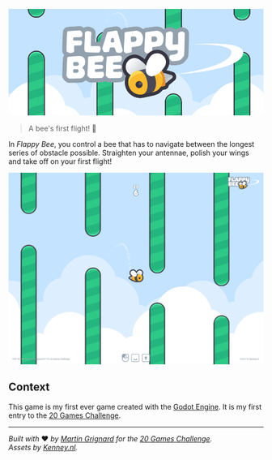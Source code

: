 ![](img/itchio-banner.png)

> A bee's first flight! 🐝

In *Flappy Bee*, you control a bee that has to navigate between the longest series of obstacle possible.
Straighten your antennae, polish your wings and take off on your first flight!

![A screenshot of Flappy Bee showing a little bee going through a series of obstacles.](img/screenshot.png)

## Context

This game is my first ever game created with the [Godot Engine][godot-engine].
It is my first entry to the [20 Games Challenge][20-games-challenge].

___

_Built with_ ❤️ _by [Martin Grignard][martin-grignard] for the [20 Games Challenge][20-games-challenge]._  
_Assets by [Kenney.nl][kenney]._

<!-- References -->
[20-games-challenge]: https://20_games_challenge.gitlab.io
[flappy-bird]: https://20_games_challenge.gitlab.io/games/flappy
[godot-engine]: https://godotengine.org
[kenney]: https://kenney.nl
[martin-grignard]: https://github.com/MartinGrignard
